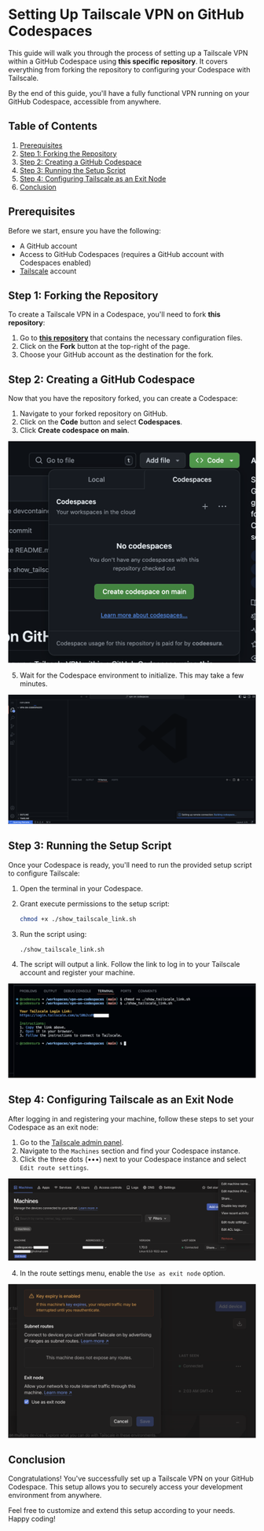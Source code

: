 # Setting Up Tailscale VPN on GitHub Codespaces

This guide will walk you through the process of setting up a Tailscale VPN within a GitHub Codespace using **this specific repository**. It covers everything from forking the repository to configuring your Codespace with Tailscale.

By the end of this guide, you'll have a fully functional VPN running on your GitHub Codespace, accessible from anywhere.

## Table of Contents
1. [Prerequisites](#prerequisites)
2. [Step 1: Forking the Repository](#step-1-forking-the-repository)
3. [Step 2: Creating a GitHub Codespace](#step-2-creating-a-github-codespace)
4. [Step 3: Running the Setup Script](#step-3-running-the-setup-script)
5. [Step 4: Configuring Tailscale as an Exit Node](#step-4-configuring-tailscale-as-an-exit-node)
6. [Conclusion](#conclusion)

## Prerequisites

Before we start, ensure you have the following:

- A GitHub account
- Access to GitHub Codespaces (requires a GitHub account with Codespaces enabled)
- [Tailscale](https://tailscale.com) account

## Step 1: Forking the Repository

To create a Tailscale VPN in a Codespace, you'll need to fork **this repository**:

1. Go to **[this repository](https://github.com/codeesura/vpn-on-codespaces)** that contains the necessary configuration files.
2. Click on the **Fork** button at the top-right of the page.
3. Choose your GitHub account as the destination for the fork.

## Step 2: Creating a GitHub Codespace

Now that you have the repository forked, you can create a Codespace:

1. Navigate to your forked repository on GitHub.
2. Click on the **Code** button and select **Codespaces**.
3. Click **Create codespace on main**.

![Creating a Codespace](./images/create-codespaces.png)

5. Wait for the Codespace environment to initialize. This may take a few minutes.

![Wait a Codespace](./images/load-codespaces.png)

## Step 3: Running the Setup Script

Once your Codespace is ready, you'll need to run the provided setup script to configure Tailscale:

1. Open the terminal in your Codespace.
2. Grant execute permissions to the setup script:

    ```bash
    chmod +x ./show_tailscale_link.sh
    ```

3. Run the script using:

    ```bash
    ./show_tailscale_link.sh
    ```

4. The script will output a link. Follow the link to log in to your Tailscale account and register your machine.

![Show Tailscale link](./images/shell.png)

## Step 4: Configuring Tailscale as an Exit Node

After logging in and registering your machine, follow these steps to set your Codespace as an exit node:

1. Go to the [Tailscale admin panel](https://login.tailscale.com/admin/machines).
2. Navigate to the `Machines` section and find your Codespace instance.
3. Click the three dots (•••) next to your Codespace instance and select `Edit route settings`.

![Edit route settings](./images/edit-route-settings.png)

4. In the route settings menu, enable the `Use as exit node` option.

![Use exit node](./images/use-exit-node.png)

## Conclusion

Congratulations! You've successfully set up a Tailscale VPN on your GitHub Codespace. This setup allows you to securely access your development environment from anywhere.

Feel free to customize and extend this setup according to your needs. Happy coding!
